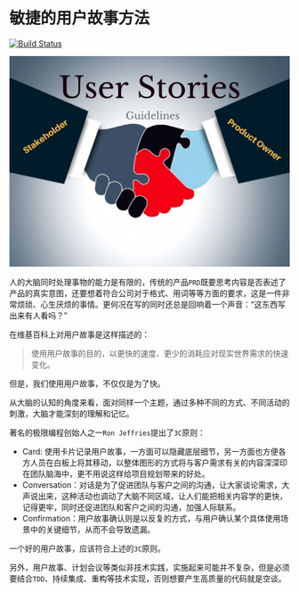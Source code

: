 # 敏捷的用户故事方法

[![Build Status](https://travis-ci.org/tonydeng/user-stories-applied.svg?branch=master)](https://travis-ci.org/tonydeng/user-stories-applied)

![user stories](./images/user-stories-applied-guide-in-agile-scrum-user-story-best-practices.jpg)

人的大脑同时处理事物的能力是有限的，传统的产品`PRD`既要思考内容是否表述了产品的真实意图，还要想着符合公司对于格式、用词等等方面的要求，这是一件非常烦琐、心生厌烦的事情。更何况在写的同时还总是回响着一个声音：“这东西写出来有人看吗？”

在维基百科上对用户故事是这样描述的：

> 使用用户故事的目的，以更快的速度、更少的消耗应对现实世界需求的快速变化。

但是，我们使用用户故事，不仅仅是为了快。

从大脑的认知的角度来看，面对同样一个主题，通过多种不同的方式、不同活动的刺激，大脑才能深刻的理解和记忆。

著名的极限编程创始人之一`Ron Jeffries`提出了`3C`原则：

- Card: 使用卡片记录用户故事，一方面可以隐藏底层细节，另一方面也方便各方人员在白板上将其移动，以整体图形的方式将与客户需求有关的内容深深印在团队脑海中，更不用说这样给项目规划带来的好处。
- Conversation：对话是为了促进团队与客户之间的沟通，让大家谈论需求，大声说出来，这种活动也调动了大脑不同区域，让人们能把相关内容学的更快，记得更牢，同时还促进团队和客户之间的沟通，加强人际联系。
- Confirmation：用户故事确认则是以反复的方式，与用户确认某个具体使用场景中的关键细节，从而不会导致遗漏。

一个好的用户故事，应该符合上述的`3C`原则。


另外，用户故事、计划会议等类似非技术实践，实施起来可能并不复杂，但是必须要结合`TDD`、持续集成、重构等技术实现，否则想要产生高质量的代码就是空谈。
